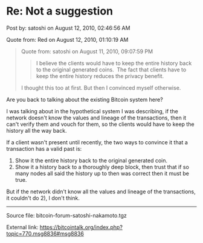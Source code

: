 # Re: Not a suggestion

Post by: satoshi on August 12, 2010, 02:46:56 AM

Quote from: Red on August 12, 2010, 01:10:19 AM

> Quote from: satoshi on August 11, 2010, 09:07:59 PM
>
>> I believe the clients would have to keep the entire history back to the original generated coins. &nbsp;The fact that clients have to keep the entire history reduces the privacy benefit.
>
> I thought this too at first. But then I convinced myself otherwise.

Are you back to talking about the existing Bitcoin system here?

I was talking about in the hypothetical system I was describing, if the network doesn't know the values and lineage of the transactions, then it can't verify them and vouch for them, so the clients would have to keep the history all the way back.

If a client wasn't present until recently, the two ways to convince it that a transaction has a valid past is:<br>
1) Show it the entire history back to the original generated coin.<br>
2) Show it a history back to a thoroughly deep block, then trust that if so many nodes all said the history up to then was correct then it must be true.

But if the network didn't know all the values and lineage of the transactions, it couldn't do 2), I don't think.

---

Source file: bitcoin-forum-satoshi-nakamoto.tgz

External link: https://bitcointalk.org/index.php?topic=770.msg8836#msg8836

